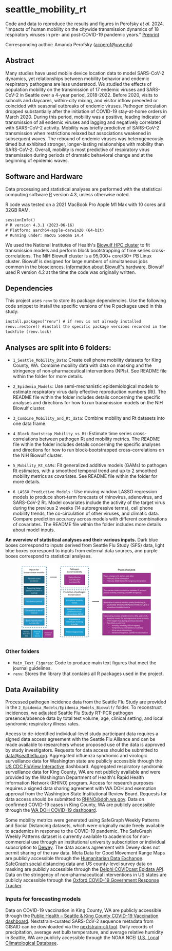 # seattle_mobility_rt
Code and data to reproduce the results and figures in Perofsky _et al._ 2024. "Impacts of human mobility on the citywide transmission dynamics of 18 respiratory viruses in pre- and post-COVID-19 pandemic years." [Preprint](https://doi.org/10.1101/2023.10.31.23297868)

Corresponding author: Amanda Perofsky (acperof@uw.edu)

## Abstract

Many studies have used mobile device location data to model SARS-CoV-2 dynamics, yet relationships between mobility behavior and endemic respiratory pathogens are less understood. We studied the effects of population mobility on the transmission of 17 endemic viruses and SARS-CoV-2 in Seattle over a 4-year period, 2018-2022. Before 2020, visits to schools and daycares, within-city mixing, and visitor inflow preceded or coincided with seasonal outbreaks of endemic viruses. Pathogen circulation dropped substantially after the initiation of COVID-19 stay-at-home orders in March 2020. During this period, mobility was a positive, leading indicator of transmission of all endemic viruses and lagging and negatively correlated with SARS-CoV-2 activity. Mobility was briefly predictive of SARS-CoV-2 transmission when restrictions relaxed but associations weakened in subsequent waves. The rebound of endemic viruses was heterogeneously timed but exhibited stronger, longer-lasting relationships with mobility than SARS-CoV-2. Overall, mobility is most predictive of respiratory virus transmission during periods of dramatic behavioral change and at the beginning of epidemic waves.

## Software and Hardware
Data processing and statistical analyses are performed with the statistical computing software [R](https://www.r-project.org/) version 4.3, unless otherwise noted.

R code was tested on a 2021 MacBook Pro Apple M1 Max with 10 cores and 32GB RAM.
```
sessionInfo()
# R version 4.3.1 (2023-06-16)
# Platform: aarch64-apple-darwin20 (64-bit)
# Running under: macOS Sonoma 14.4
```

 We used the National Institutes of Health's [Biowulf HPC cluster](https://hpc.nih.gov/) to fit transmission models and perform block bootstrapping of time series cross-correlations. The NIH Biowulf cluster is a 95,000+ core/30+ PB Linux cluster. Biowulf is designed for large numbers of simultaneous jobs common in the biosciences. [Information about Biowulf's hardware](https://hpc.nih.gov/systems/hardware.html). Biowulf used R version 4.2 at the time the code was originally written.

## Dependencies

This project uses `renv` to store its package dependencies. Use the following code snippet to install the specific versions of the R packages used in this study: 
```
install.packages("renv") # if renv is not already installed
renv::restore() #install the specific package versions recorded in the lockfile (renv.lock)
```

## Analyses are split into 6 folders: 

* `1_Seattle_Mobility_Data`: Create cell phone mobility datasets for King County, WA. Combine mobility data with data on masking and the stringency of non-pharmaceutical interventions (NPIs). See README file within the folder for more details.

* `2_Epidemia_Models`: Use semi-mechanistic epidemiological models to estimate respiratory virus daily effective reproduction numbers (Rt). The README file within the folder includes details concerning the specific analyses and directions for how to run transmission models on the NIH Biowulf cluster.

* `3_Combine_Mobility_and_Rt_data`: Combine mobility and Rt datasets into one data frame.

* `4_Block_Bootstrap_Mobility_vs_Rt`: Estimate time series cross-correlations between pathogen Rt and mobility metrics. The README file within the folder includes details concerning the specific analyses and directions for how to run block-bootstrapped cross-correlations on the NIH Biowulf cluster.

* `5_Mobility_Rt_GAMs`: Fit generalized additive models (GAMs) to pathogen Rt estimates, with a smoothed temporal trend and up to 2 smoothed mobility metrics as covariates. See README file within the folder for more details.

* `6_LASSO_Predictive_Models` : Use moving window LASSO regression models to produce short-term forecasts of rhinovirus, adenovirus, and SARS-CoV-2 Rt. Model covariates include the activity of the target virus during the previous 2 weeks (14 autoregressive terms), cell phone mobility trends, the co-circulation of other viruses, and climatic data. Compare prediction accuracy across models with different combinations of covariates. The README file within the folder includes more details about model inputs.

**An overview of statistical analyses and their various inputs.** Dark blue boxes correspond to inputs derived from Seattle Flu Study (SFS) data, light blue boxes correspond to inputs from external data sources, and purple boxes correspond to statistical analyses.
<figure>
<img src="figures/fig_s28_flowchart_paper_analyses.png" alt="analysis flowchart"/>
</figure>

### Other folders 
* `Main_Text_Figures`: Code to produce main text figures that meet the journal guidelines.
* `renv`: Stores the library that contains all R packages used in the project.

## Data Availability

Processed pathogen incidence data from the Seattle Flu Study are provided in the `2_Epidemia_Models/Epidemia_Models_Biowulf/` folder. To reconstruct incidences, we adjusted Seattle Flu Study RT-PCR pathogen presence/absence data by total test volume, age, clinical setting, and local syndromic respiratory illness rates.

Access to de-identified individual-level study participant data requires a signed data access agreement with the Seattle Flu Alliance and can be made available to researchers whose proposed use of the data is approved by study investigators. Requests for data access should be submitted to data@seattleflu.org. Aggregated influenza syndromic and virologic surveillance data for Washington state are publicly accessible through the [US CDC FluView Interactive](https://www.cdc.gov/flu/weekly/fluviewinteractive.htm) dashboard. Aggregated respiratory syndromic surveillance data for King County, WA are not publicly available and were provided by the Washington Department of Health's Rapid Health Information Network (RHINO) program. Access for research purposes requires a signed data sharing agreement with WA DOH and exemption approval from the Washington State Institutional Review Board. Requests for data access should be submitted to RHINO@doh.wa.gov.  Data on confirmed COVID-19 cases in King County, WA are publicly accessible through the [WA DOH COVID-19 dashboard](https://doh.wa.gov/emergencies/covid-19/data-dashboard).

Some mobility metrics were generated using SafeGraph Weekly Patterns and Social Distancing datasets, which were originally made freely available to academics in response to the COVID-19 pandemic. The SafeGraph Weekly Patterns dataset is currently available to academics for non-commercial use through an institutional university subscription or individual subscription to [Dewey](https://www.deweydata.io/). The data access agreement with Dewey does not permit sharing of the raw data. Meta Data for Good Movement Range Maps are publicly accessible through the [Humanitarian Data Exchange](https://data.humdata.org/dataset/movement-range-maps). [SafeGraph social distancing data](https://docs.safegraph.com/docs/social-distancing-metrics) and US county-level survey data on masking are publicly accessible through the [Delphi COVIDcast Epidata API](https://cmu-delphi.github.io/delphi-epidata/api/covidcast.html). Data on the stringency of non-pharmaceutical interventions in US states are publicly accessible through the [Oxford COVID-19 Government Response Tracker](https://github.com/OxCGRT/covid-policy-tracker).


### Inputs for forecasting models
Data on COVID-19 vaccination in King County, WA are publicly accessible through the [Public Health – Seattle & King County COVID-19 Vaccination dashboard](https://kingcounty.gov/en/dept/dph/health-safety/disease-illness/covid-19/data/vaccination). Nextstrain-curated SARS-CoV-2 sequence metadata from GISAID can be downloaded via the [nextstrain-cli tool](https://docs.nextstrain.org/projects/cli/en/stable/). Daily records of precipitation, average wet bulb temperature, and average relative humidity in Seattle, WA are publicly accessible through the NOAA NCEI [U.S. Local Climatological Database](https://www.ncei.noaa.gov/products/land-based-station/local-climatological-data).
